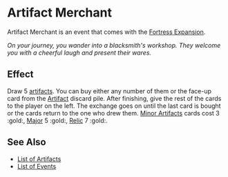 # Artifact Merchant

Artifact Merchant is an event that comes with the [Fortress Expansion](../content.md).

*On your journey, you wander into a blacksmith's workshop. They welcome you with a cheerful laugh and present their wares.*


## Effect

Draw 5 [artifacts](../artifacts.md). You can buy either any number of them or the face-up card from the [Artifact](../artifacts.md) discard pile. After finishing, give the rest of the cards to the player on the left. The exchange goes on until the last card is bought or the cards return to the one who drew them. [Minor Artifacts](../artifacts/minor_artifacts.md) cards cost 3 :gold:, [Major](../artifacts/major_artifacts.md) 5 :gold:, [Relic](../artifacts/relic_artifacts.md) 7 :gold:.


## See Also

- [List of Artifacts](../artifacts.md)
- [List of Events](../events.md)
